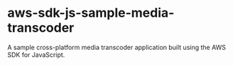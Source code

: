 aws-sdk-js-sample-media-transcoder
==================================

A sample cross-platform media transcoder application built using the AWS SDK for JavaScript.
